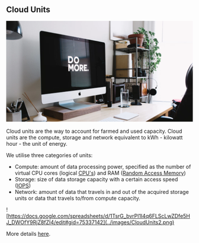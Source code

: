 ## Cloud Units

![](../images/domore.png)

Cloud units are the way to account for farmed and used capacity. Cloud units are the compute, storage and network equivalent to kWh - kilowatt hour - the unit of energy.

We utilise three categories of units:
- Compute: amount of data processing power, specified as the number of virtual CPU cores (logical [CPU's](https://en.wikipedia.org/wiki/Central_processing_unit)) and RAM ([Random Access Memory](https://en.wikipedia.org/wiki/Random-access_memory))
- Storage: size of data storage capacity with a certain access speed ([IOPS](https://en.wikipedia.org/wiki/IOPS))
- Network: amount of data that travels in and out of the acquired storage units or data that travels to/from compute capacity.

![https://docs.google.com/spreadsheets/d/1TsrG_bvrPl1I4q6FLScLwZDfe5HJ_DWOfY9RjZ8fZI4/edit#gid=75337142](../images/CloudUnits2.png)


More details [here](https://docs.google.com/spreadsheets/d/e/2PACX-1vRrvdoj71JARdo2Ky7_UBoSOIJCZNr5ACc3x3ychXIhxDaQqpNF0KDXrDGAVd_O2Ocjq4lrtZYdSImT/pubhtml?gid=75337142&single=true).



